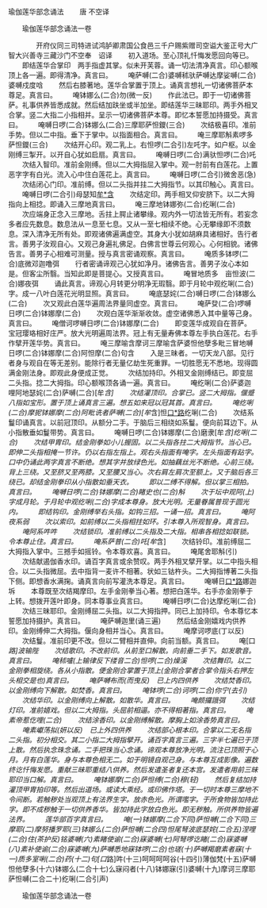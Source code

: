   瑜伽莲华部念诵法
　　唐 不空译




　　瑜伽莲华部念诵法一卷

　　　　开府仪同三司特进试鸿胪卿肃国公食邑三千户赐紫赠司空谥大鉴正号大广智大兴善寺三藏沙门不空奉　诏译
　　初入道场。至心顶礼忏悔发愿回向等已。
　　即结莲华合掌印　两手指虚其掌。似未开芙蓉。诵一切法清净真言。印心额喉顶上各一遍。即得清净。真言曰。
　　唵萨嚩(二合)婆嚩秫驮萨嚩达摩娑嚩(二合)婆嚩戍度唅
　　然后右膝著地。莲华合掌置于顶上。诵真言想礼一切诸佛菩萨本尊足。真言曰。
　　唵钵娜么(二合)勿(微一反)
　　作此法已。即于一切诸佛菩萨。礼事供养皆悉成就。然后结加趺坐或半加坐。即结莲华三昧耶印。两手外相叉合掌。竖二大指二小指相并。呈示一切诸佛菩萨本尊。即忆本誓愿加持摄受。真言曰。
　　唵嚩日啰(二合)钵娜么(二合)三摩耶萨怛鑁(三合)
　　次结极喜印。准前手势。但以二中指。垂下于掌中。以指面相合。真言曰。
　　唵三摩耶斛素啰多萨怛鑁(三合)
　　次结开心印。观二乳上。右怛啰(二合引)左吒字。如户枢。以金刚缚三掣开。以开自心犹如启扇。真言曰。
　　唵嚩日啰(二合)满驮怛啰(二合)吒
　　次结入智印。准前金刚缚。但以二大拇指屈入掌中。观一肘前有白莲花。上置恶字字有白光。流入心中住白莲花上。真言曰。
　　唵嚩日啰(二合引)微舍恶(急)
　　次结闭心门印。准前缚。但以二头指并拄二大拇指节。以其印触心。真言曰。
　　唵嚩日啰(二合引)母瑟知[牟*含](即观门闭)
　　次结定印。两手相叉仰安脐下。以二大拇指向上相捻。即诵入三摩地真言曰。
　　唵三摩地钵娜弥(二合)纥唎(二合)
　　次应端身正念入三摩地。舌拄上腭止诸攀缘。观内外一切法皆无所有。若妄念多者应先数息。数息法从一息至七息。又从一至七相续不绝。心无攀缘即不须数息。深入清净无所有处。即观诸佛遍满虚空。其身大小犹如胡麻具诸相好。告行者言。善男子汝观自心。又观己身遍礼佛足。白佛言世尊云何观心。心何相貌。诸佛告言。善男子心相难可测量。授与真言密诵观察。真言曰。
　　唵质多钵啰(二合)底微邓迦噜弭
　　行者密诵谛观己心犹如净月。诸佛告言。善男子汝心本如是。但客尘所翳。当知此即是菩提心。又授真言曰。
　　唵冒地质多　亩怛波(二合)娜夜弭
　　诵此真言。谛观心月转更分明净无瑕翳。即于月轮中观纥唎(二合)字。成一八叶白莲花光明显照。真言曰。
　　唵底瑟姹(二合)嚩日啰(二合)钵娜么(二合)
　　次又观此白莲华遍周法界量同虚空。真言曰。
　　唵萨癹(二合)啰嚩日啰(二合)钵娜摩(二合)
　　次观白莲华渐渐收敛。虚空诸佛悉入其中量等己身。真言曰。
　　唵僧诃啰嚩日啰(二合)钵娜摩(二合)
　　即变莲华成观自在菩萨。宝冠璎珞相好庄严。放大光明遍周法界。冠上有无量寿佛本尊左手执白莲花。右手作擘开莲华势。真言曰。
　　唵三摩喻含摩诃三摩喻含萨婆怛他孽多毗三冒地嚩日啰(二合)钵娜摩(二合)阿怛摩(二合)句含
　　入是三昧者。一切天龙八部。见行者身与观自在等无差别。能除行者无量亿劫生死重罪。一切胜愿无不悉地。现得圆满金刚法身。即观此身便成正觉。
　　次结加持印。外相叉金刚缚结已。即变屈二头指。捻二大拇指。印心额喉顶各诵一遍。真言曰。
　　唵纥唎(二合)萨婆迦哩阿地瑟姹(二合)萨嚩(二合)[牟*含]
　　次结灌顶印。合掌已。竖二大拇指。偃蹙八指如宝形。置于顶上诵真言三遍。想五如来冠以冠其首。真言曰。
　　唵纥唎(二合)摩抳钵娜摩(二合)阿毗诜者萨嚩(二合)[牟*含]怛[口*路](二合)纥唎(二合)
　　次结系鬘印诵真言。以前冠顶印。从额分二手。于脑后三相绕如系鬘。便向前耳边下。从小指散垂如鬘带势。真言曰。
　　唵嚩日啰(二合)钵娜摩(二合)磨隶[牟*含]纥唎(二合)
　　次结甲胄印。结金刚拳如小儿握固。以二头指各拄二大拇指节。当心已。即伸二头指相掩一节许。仍以右指左指上。观右头指面有唵字。左头指面有跕字。口中仍诵此两字真言不断绝。想其字并放绿色光。如抽藕丝光不断绝。心前三绕。背上三绕。又至脐又至两膝。又至腰又当心。次右肩左肩次至额上。又于脑后各三绕已。却结金刚拳印从小指散如垂天衣。
　　即以二缚不得解。但以掌三相拍。真言曰。
　　唵嚩日啰(二合)钵娜摩(二合)睹史也(二合)斛
　　次于坛中观阿(上)字成月轮。于月轮中观纥唎(二合)字成本尊身。放大光明。无量眷属普现于圆光内。
　　即结钩印。金刚缚举右头指。如钩三招。一诵一招。真言曰。
　　唵阿夜系弱
　　次以索印。如前缚以二头指相拄如环。引本尊入所观智身。真言曰。
　　唵阿系吽吽
　　次结锁印。准前缚以二头指及二大指。相串各相捻如联锁。令本尊止住。真言曰。
　　唵系萨普(二合)吒[牟*含]
　　次结铃印。准前缚屈二大拇指入掌中。三撼手如摇铃。令本尊欢喜。真言曰。
　　唵尾舍耶斛(引)
　　次结献遏伽香水印。诵百字真言或余赞叹。两手外相叉擘开掌。以二中指头相合。以二头指微屈。去中指背一麦许不相著。状如三钴杵头。二大拇指博著二头指下侧。即想香水满掬。诵真言向前写灌洗本尊足。真言曰。
　　唵嚩日[口*路](二合)娜迦坼
　　本尊既至次结羯摩印。左手金刚拳当心著。想把白莲华。右手亦金刚拳于上转。想拨开莲叶即身。同本尊事业真言曰。
　　唵嚩日啰(二合)达摩纥唎(二合)
　　次结三昧耶印。金刚缚屈二头指。以二大拇指押。同已上加持印。令本尊忆本誓愿加持摄护。真言曰。
　　唵萨嚩迦里(诵三遍)
　　然后结金刚嬉戏内供养印。金刚缚伸二大拇指。偃向身相并当心。真言曰。
　　唵摩诃啰底(丁以反)
　　次结鬘。准前印更不改。但以二臂相并直伸。向前当额。真言曰。
　　唵[口*路]波输陛
　　次结歌印。不改前印。从前至口解散。向前垂二手下。如发歌音。真言曰。
　　唵秫嚧(上输律反下缕音二合)怛啰(二合)燥溪
　　次结舞印。以二金刚拳相旋绕。各从小指散。便金刚合掌置于顶上(金刚合掌者合掌令指头右押左头相交是也)真言曰。
　　唵萨嚩布而(而曳反)　已上内四供养
　　次结焚香印。以金刚缚向下解散。如焚香。真言曰。
　　唵钵啰(二合)诃啰(二合)你宁(去引)
　　次结华印。以金刚缚向上解散。如散华。真言曰。
　　唵颇攞誐弭
　　次结灯印。准前嬉戏。但以二大拇指。头屈前相逼。亦不得相著指。真言曰。
　　唵素帝惹仡哩(二合)
　　次结涂香印。以金刚缚解散。摩胸上如涂香势真言曰。
　　唵素巘荡拟(妍以反)　已上外四供养
　　次结部心根本印。合掌以二无名指二头指。初分相交。其二小指二大拇指擘开。诵百字真言三遍。三字半七遍已于顶上散。然后执念珠念诵。二手把珠当心念诵。谛观本尊放净光明。流注已顶照于心月。月有白莲华。身与本尊色相无二。如于明镜自观己身。与本尊互成影像。遍数终讫忏悔发愿。重献三昧耶重结八供养。然后发遣圣者复还本宫。发遣者用前三昧耶印当口解。真言曰。
　　唵钵娜摩(二合)萨怛缚(二合)穆(轻)
　　然后复结加持灌顶甲胄拍印等。然后出道场。或读大乘经。或印佛作塔。于一切时本尊三摩地不令间断。若触秽处当观顶上有法界生字。放赤色光。所谓嚂字。于所食物皆加持此字。即不成秽触于一切供养香华。皆加持此字放白色光。即无秽触。所供养物皆遍法界。
　　莲华部百字真言曰。
　　唵(一)钵娜摩(二合下同)萨怛嚩(二合下同)三摩耶(二)摩努播罗耶(三)钵娜么(二合)萨怛嚩(二合四)怛尾弩波底瑟姹(二合五)涅哩(二合)住(茶护反)铭婆嚩(六)素睹使谕(二合)寐婆嚩(七)阿弩啰讫睹(二合)寐婆嚩(八)素补使谕(二合)寐婆嚩(九)萨嚩悉地寐钵啰(二合)也瑳(十)萨嚩羯磨素者寐(十一)质多室唎(二合)药(十二)句[口*路]吽(十三)呵呵呵呵谷(十四引)薄伽梵(十五)萨嚩怛他孽多(十六)钵娜么(二合十七)么寐闷者(十八)钵娜寐(引)婆嚩(十九)摩诃三摩耶萨怛嚩(二合二十)纥唎(二合引声)

　　瑜伽莲华部念诵法一卷


